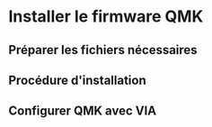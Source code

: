 # Installer le firmware QMK

## Préparer les fichiers nécessaires

## Procédure d'installation

## Configurer QMK avec VIA
